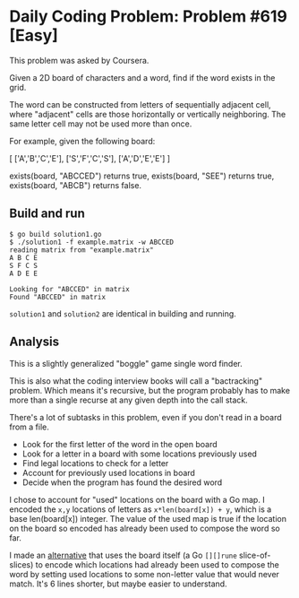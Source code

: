 # Daily Coding Problem: Problem #619 [Easy]  

This problem was asked by Coursera.

Given a 2D board of characters and a word, find if the word exists in the
grid.

The word can be constructed from letters of sequentially adjacent cell,
where "adjacent" cells are those horizontally or vertically neighboring. The
same letter cell may not be used more than once.

For example, given the following board:

[
  ['A','B','C','E'],
  ['S','F','C','S'],
  ['A','D','E','E']
]

exists(board, "ABCCED") returns true,
exists(board, "SEE") returns true,
exists(board, "ABCB") returns false.

## Build and run

    $ go build solution1.go
    $ ./solution1 -f example.matrix -w ABCCED
    reading matrix from "example.matrix"
    A B C E 
    S F C S 
    A D E E 
    
    Looking for "ABCCED" in matrix
    Found "ABCCED" in matrix

`solution1` and `solution2` are identical in building and running.

## Analysis

This is a slightly generalized "boggle" game single word finder.

This is also what the coding interview books will call a "bactracking" problem.
Which means it's recursive, but the program probably has to make more than
a single recurse at any given depth into the call stack.

There's a lot of subtasks in this problem,
even if you don't read in a board from a file.

* Look for the first letter of the word in the open board
* Look for a letter in a board with some locations previously used
* Find legal locations to check for a letter
* Account for previously used locations in board
* Decide when the program has found the desired word

I chose to account for "used" locations on the board
with a Go map.
I encoded the `x,y` locations of letters
as `x*len(board[x]) + y`, which is a base len(board[x])
integer.
The value of the used map is true if the location on the board so encoded 
has already been used to compose the word so far.

I made an [alternative](solution2.go) that uses the board itself (a Go `[][]rune` slice-of-slices)
to encode which locations had already been used to compose the word
by setting used locations to some non-letter value that would never
match.
It's 6 lines shorter, but maybe easier to understand.

